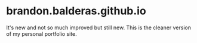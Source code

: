 # brandon.balderas.github.io
It's new and not so much improved but still new. This is the cleaner version of my personal portfolio site.
